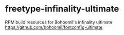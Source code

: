 freetype-infinality-ultimate
============================

RPM build resources for Bohoomil's infinality ultimate
https://github.com/bohoomil/fontconfig-ultimate

